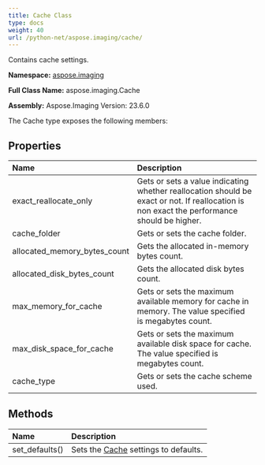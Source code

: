 ```yaml
---
title: Cache Class
type: docs
weight: 40
url: /python-net/aspose.imaging/cache/
---
```


Contains cache settings.

**Namespace:** [aspose.imaging](/imaging/python-net/aspose.imaging/)

**Full Class Name:** aspose.imaging.Cache

**Assembly:**  Aspose.Imaging Version: 23.6.0

The Cache type exposes the following members:
## **Properties**
|**Name**|**Description**|
| :- | :- |
|exact_reallocate_only|Gets or sets a value indicating whether reallocation should be exact or not. If reallocation is non exact the performance should be higher.|
|cache_folder|Gets or sets the cache folder.|
|allocated_memory_bytes_count|Gets the allocated in-memory bytes count.|
|allocated_disk_bytes_count|Gets the allocated disk bytes count.|
|max_memory_for_cache|Gets or sets the maximum available memory for cache in memory. The value specified is megabytes count.|
|max_disk_space_for_cache|Gets or sets the maximum available disk space for cache. The value specified is megabytes count.|
|cache_type|Gets or sets the cache scheme used.|
## **Methods**
|**Name**|**Description**|
| :- | :- |
|set_defaults()|Sets the [Cache](/imaging/python-net/aspose.imaging/cache/) settings to defaults.|
